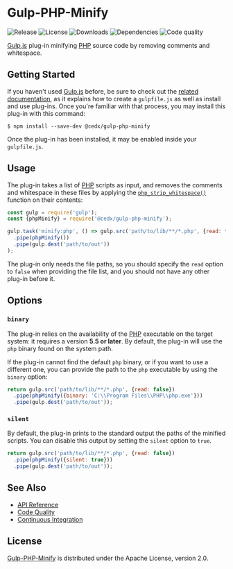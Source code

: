 # Gulp-PHP-Minify
![Release](https://img.shields.io/npm/v/@cedx/gulp-php-minify.svg) ![License](https://img.shields.io/npm/l/@cedx/gulp-php-minify.svg) ![Downloads](https://img.shields.io/npm/dt/@cedx/gulp-php-minify.svg) ![Dependencies](https://img.shields.io/david/cedx/gulp-php-minify.svg) ![Code quality](https://img.shields.io/codacy/grade/042f875438fe4ea383fabea5dad8e353.svg)

[Gulp.js](http://gulpjs.com) plug-in minifying [PHP](https://secure.php.net) source code by removing comments and whitespace.

## Getting Started
If you haven't used [Gulp.js](http://gulpjs.com) before, be sure to check out the [related documentation](https://github.com/gulpjs/gulp/blob/master/docs/README.md), as it explains how to create a `gulpfile.js` as well as install and use plug-ins.
Once you're familiar with that process, you may install this plug-in with this command:

```shell
$ npm install --save-dev @cedx/gulp-php-minify
```

Once the plug-in has been installed, it may be enabled inside your `gulpfile.js`.

## Usage
The plug-in takes a list of [PHP](https://secure.php.net) scripts as input, and removes the comments and whitespace in these files by applying the [`php_strip_whitespace()`](https://secure.php.net/manual/en/function.php-strip-whitespace.php) function on their contents:

```javascript
const gulp = require('gulp');
const {phpMinify} = require('@cedx/gulp-php-minify');

gulp.task('minify:php', () => gulp.src('path/to/lib/**/*.php', {read: false})
  .pipe(phpMinify())
  .pipe(gulp.dest('path/to/out'))
);
```

The plug-in only needs the file paths, so you should specify the `read` option to `false` when providing the file list, and you should not have any other plug-in before it.

## Options

### `binary`
The plug-in relies on the availability of the [PHP](https://secure.php.net) executable on the target system: it requires a version **5.5 or later**. By default, the plug-in will use the `php` binary found on the system path.

If the plug-in cannot find the default `php` binary, or if you want to use a different one, you can provide the path to the `php` executable by using the `binary` option:

```javascript
return gulp.src('path/to/lib/**/*.php', {read: false})
  .pipe(phpMinify({binary: 'C:\\Program Files\\PHP\\php.exe'}))
  .pipe(gulp.dest('path/to/out'));
```

### `silent`
By default, the plug-in prints to the standard output the paths of the minified scripts. You can disable this output by setting the `silent` option to `true`.

```javascript
return gulp.src('path/to/lib/**/*.php', {read: false})
  .pipe(phpMinify({silent: true}))
  .pipe(gulp.dest('path/to/out'));
```

## See Also
- [API Reference](http://dev.belin.io/gulp-php-minify)
- [Code Quality](https://www.codacy.com/app/cedx/gulp-php-minify)
- [Continuous Integration](https://travis-ci.org/cedx/gulp-php-minify)

## License
[Gulp-PHP-Minify](https://github.com/cedx/gulp-php-minify) is distributed under the Apache License, version 2.0.
